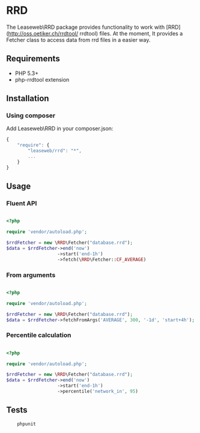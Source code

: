 RRD
=======================

The Leaseweb\RRD package provides functionality to work with [RRD](http://oss.oetiker.ch/rrdtool/ rrdtool) files.
At the moment, It provides a Fetcher class to access data from rrd files in a easier way.

## Requirements

* PHP 5.3+
* php-rrdtool extension

## Installation

### Using composer

Add Leaseweb\RRD in your composer.json:

```js
{
    "require": {
        "leaseweb/rrd": "*",
        ...
    }
}
```


## Usage


### Fluent API

```php

<?php

require 'vendor/autoload.php';

$rrdFetcher = new \RRD\Fetcher("database.rrd");
$data = $rrdFetcher->end('now')
                   ->start('end-1h')
                   ->fetch(\RRD\Fetcher::CF_AVERAGE)
```

### From arguments

```php

<?php

require 'vendor/autoload.php';

$rrdFetcher = new \RRD\Fetcher("database.rrd");
$data = $rrdFetcher->fetchFromArgs('AVERAGE', 300, '-1d', 'start+4h');
```

### Percentile calculation

```php

<?php

require 'vendor/autoload.php';

$rrdFetcher = new \RRD\Fetcher("database.rrd");
$data = $rrdFetcher->end('now')
                   ->start('end-1h')
                   ->percentile('network_in', 95)
```


## Tests

```bash
    phpunit
```
